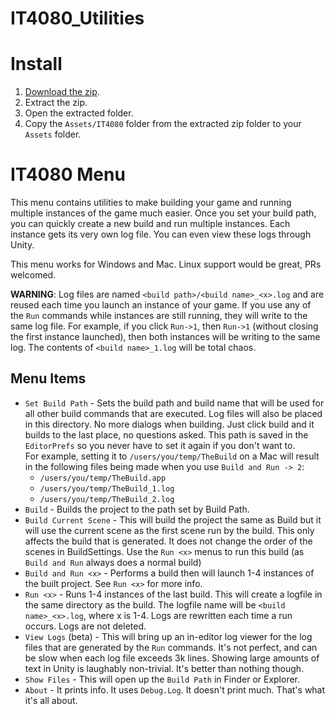# IT4080_Utilities

# Install
1.  [Download the zip](https://github.com/ProfButch/IT4080_Utilities/archive/refs/heads/main.zip).
1.  Extract the zip.
1.  Open the extracted folder.
1.  Copy the `Assets/IT4080` folder from the extracted zip folder to your `Assets` folder.

# IT4080 Menu
This menu contains utilities to make building your game and running multiple instances of the game much easier.  Once you set your build path, you can quickly create a new build and run multiple instances.  Each instance gets its very own log file.  You can even view these logs through Unity.

This menu works for Windows and Mac.  Linux support would be great, PRs welcomed.

__WARNING__:  Log files are named `<build path>/<build name>_<x>.log` and are reused each time you launch an instance of your game.  If you use any of the `Run` commands while instances are still running, they will write to the same log file.  For example, if you click `Run->1`, then `Run->1` (without closing the first instance launched), then both instances will be writing to the same log.  The contents of `<build name>_1.log` will be total chaos.

## Menu Items
* `Set Build Path` - Sets the build path and build name that will be used for all other build commands that are executed.  Log files will also be placed in this directory.  No more dialogs when building.  Just click build and it builds to the last place, no questions asked.  This path is saved in the `EditorPrefs` so you never have to set it again if you don't want to.<br/>For example, setting it to `/users/you/temp/TheBuild` on a Mac will result in the following files being made when you use `Build and Run -> 2`:
    * `/users/you/temp/TheBuild.app`
    * `/users/you/temp/TheBuild_1.log`
    * `/users/you/temp/TheBuild_2.log`
* `Build` - Builds the project to the path set by Build Path.
* `Build Current Scene` - This will build the project the same as Build but it will use the current scene as the first scene run by the build.  This only affects the build that is generated.  It does not change the order of the scenes in BuildSettings.  Use the `Run <x>` menus to run this build (as `Build and Run` always does a normal build)
* `Build and Run <x>` - Performs a build then will launch 1-4 instances of the built project.  See `Run <x>` for more info.
* `Run <x>` - Runs 1-4 instances of the last build.  This will create a logfile in the same directory as the build.  The logfile name will be `<build name>_<x>.log`, where x is 1-4.  Logs are rewritten each time a run occurs.  Logs are not deleted.
* `View Logs` (beta) - This will bring up an in-editor log viewer for the log files that are generated by the `Run` commands.  It's not perfect, and can be slow when each log file exceeds 3k lines.  Showing large amounts of text in Unity is laughably non-trivial.  It's better than nothing though.
* `Show Files` - This will open up the `Build Path` in Finder or Explorer.
* `About` - It prints info.  It uses `Debug.Log`.  It doesn't print much.  That's what it's all about.
